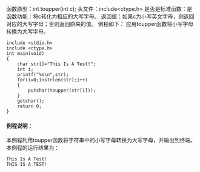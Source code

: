 函数原型：int toupper(int c);
头文件：include<ctype.h>
是否是标准函数：是
函数功能：将c转化为相应的大写字母。
返回值：如果c为小写英文字母，则返回对应的大写字母；否则返回原来的值。
例程如下： 应用toupper函数将小写字母转换为大写字母。
```  
include <stdio.h>
include <ctype.h>
int main(void)
{
    char str[]="This Is A Test!";
    int i;
    printf("%s\n",str);
    for(i=0;i<strlen(str);i++)
    {
        putchar(toupper(str[i]));
    }
    getchar();
    return 0;
}
```
#### 例程说明：
本例程利用toupper函数将字符串中的小写字母转换为大写字母，并输出到终端。本例程的运行结果为：
```  
This Is A Test!
THIS IS A TEST!
```